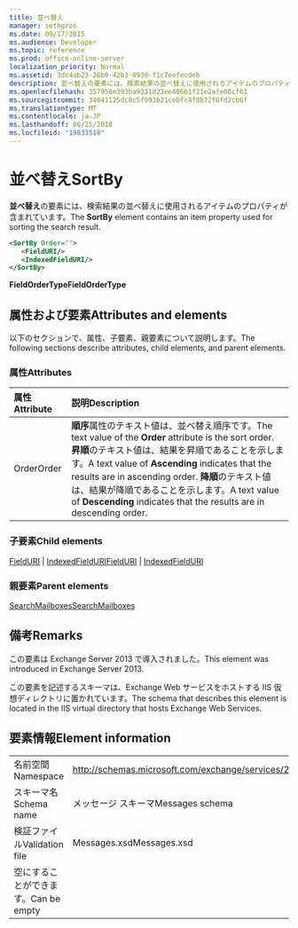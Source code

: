 ```yaml
---
title: 並べ替え
manager: sethgros
ms.date: 09/17/2015
ms.audience: Developer
ms.topic: reference
ms.prod: office-online-server
localization_priority: Normal
ms.assetid: 3dc4ab23-26b0-42b3-8930-f1c7eefecdeb
description: 並べ替えの要素には、検索結果の並べ替えに使用されるアイテムのプロパティが含まれています。
ms.openlocfilehash: 357958e393ba9331d23ee48661f21e2afe00cf01
ms.sourcegitcommit: 34041125dc8c5f993b21cebfc4f8b72f0fd2cb6f
ms.translationtype: MT
ms.contentlocale: ja-JP
ms.lasthandoff: 06/25/2018
ms.locfileid: "19833518"
---
```

# <a name="sortby"></a><span data-ttu-id="2793d-103">並べ替え</span><span class="sxs-lookup"><span data-stu-id="2793d-103">SortBy</span></span>

<span data-ttu-id="2793d-104">**並べ替え**の要素には、検索結果の並べ替えに使用されるアイテムのプロパティが含まれています。</span><span class="sxs-lookup"><span data-stu-id="2793d-104">The **SortBy** element contains an item property used for sorting the search result.</span></span> 
  
```XML
<SortBy Order="">
   <FieldURI/>
   <IndexedFieldURI/>
</SortBy>
```

 <span data-ttu-id="2793d-105">**FieldOrderType**</span><span class="sxs-lookup"><span data-stu-id="2793d-105">**FieldOrderType**</span></span>
## <a name="attributes-and-elements"></a><span data-ttu-id="2793d-106">属性および要素</span><span class="sxs-lookup"><span data-stu-id="2793d-106">Attributes and elements</span></span>

<span data-ttu-id="2793d-107">以下のセクションで、属性、子要素、親要素について説明します。</span><span class="sxs-lookup"><span data-stu-id="2793d-107">The following sections describe attributes, child elements, and parent elements.</span></span>
  
### <a name="attributes"></a><span data-ttu-id="2793d-108">属性</span><span class="sxs-lookup"><span data-stu-id="2793d-108">Attributes</span></span>

|<span data-ttu-id="2793d-109">**属性**</span><span class="sxs-lookup"><span data-stu-id="2793d-109">**Attribute**</span></span>|<span data-ttu-id="2793d-110">**説明**</span><span class="sxs-lookup"><span data-stu-id="2793d-110">**Description**</span></span>|
|:-----|:-----|
|<span data-ttu-id="2793d-111">Order</span><span class="sxs-lookup"><span data-stu-id="2793d-111">Order</span></span>  <br/> |<span data-ttu-id="2793d-112">**順序**属性のテキスト値は、並べ替え順序です。</span><span class="sxs-lookup"><span data-stu-id="2793d-112">The text value of the **Order** attribute is the sort order.</span></span> <span data-ttu-id="2793d-113">**昇順**のテキスト値は、結果を昇順であることを示します。</span><span class="sxs-lookup"><span data-stu-id="2793d-113">A text value of **Ascending** indicates that the results are in ascending order.</span></span> <span data-ttu-id="2793d-114">**降順**のテキスト値は、結果が降順であることを示します。</span><span class="sxs-lookup"><span data-stu-id="2793d-114">A text value of **Descending** indicates that the results are in descending order.</span></span>  <br/> |
   
### <a name="child-elements"></a><span data-ttu-id="2793d-115">子要素</span><span class="sxs-lookup"><span data-stu-id="2793d-115">Child elements</span></span>

<span data-ttu-id="2793d-116">[FieldURI](fielduri.md) | [IndexedFieldURI](indexedfielduri.md)</span><span class="sxs-lookup"><span data-stu-id="2793d-116">[FieldURI](fielduri.md) | [IndexedFieldURI](indexedfielduri.md)</span></span>
  
### <a name="parent-elements"></a><span data-ttu-id="2793d-117">親要素</span><span class="sxs-lookup"><span data-stu-id="2793d-117">Parent elements</span></span>

[<span data-ttu-id="2793d-118">SearchMailboxes</span><span class="sxs-lookup"><span data-stu-id="2793d-118">SearchMailboxes</span></span>](searchmailboxes.md)
  
## <a name="remarks"></a><span data-ttu-id="2793d-119">備考</span><span class="sxs-lookup"><span data-stu-id="2793d-119">Remarks</span></span>

<span data-ttu-id="2793d-120">この要素は Exchange Server 2013 で導入されました。</span><span class="sxs-lookup"><span data-stu-id="2793d-120">This element was introduced in Exchange Server 2013.</span></span>
  
<span data-ttu-id="2793d-121">この要素を記述するスキーマは、Exchange Web サービスをホストする IIS 仮想ディレクトリに置かれています。</span><span class="sxs-lookup"><span data-stu-id="2793d-121">The schema that describes this element is located in the IIS virtual directory that hosts Exchange Web Services.</span></span>
  
## <a name="element-information"></a><span data-ttu-id="2793d-122">要素情報</span><span class="sxs-lookup"><span data-stu-id="2793d-122">Element information</span></span>

|||
|:-----|:-----|
|<span data-ttu-id="2793d-123">名前空間</span><span class="sxs-lookup"><span data-stu-id="2793d-123">Namespace</span></span>  <br/> |http://schemas.microsoft.com/exchange/services/2006/messages  <br/> |
|<span data-ttu-id="2793d-124">スキーマ名</span><span class="sxs-lookup"><span data-stu-id="2793d-124">Schema name</span></span>  <br/> |<span data-ttu-id="2793d-125">メッセージ スキーマ</span><span class="sxs-lookup"><span data-stu-id="2793d-125">Messages schema</span></span>  <br/> |
|<span data-ttu-id="2793d-126">検証ファイル</span><span class="sxs-lookup"><span data-stu-id="2793d-126">Validation file</span></span>  <br/> |<span data-ttu-id="2793d-127">Messages.xsd</span><span class="sxs-lookup"><span data-stu-id="2793d-127">Messages.xsd</span></span>  <br/> |
|<span data-ttu-id="2793d-128">空にすることができます。</span><span class="sxs-lookup"><span data-stu-id="2793d-128">Can be empty</span></span>  <br/> ||
   

